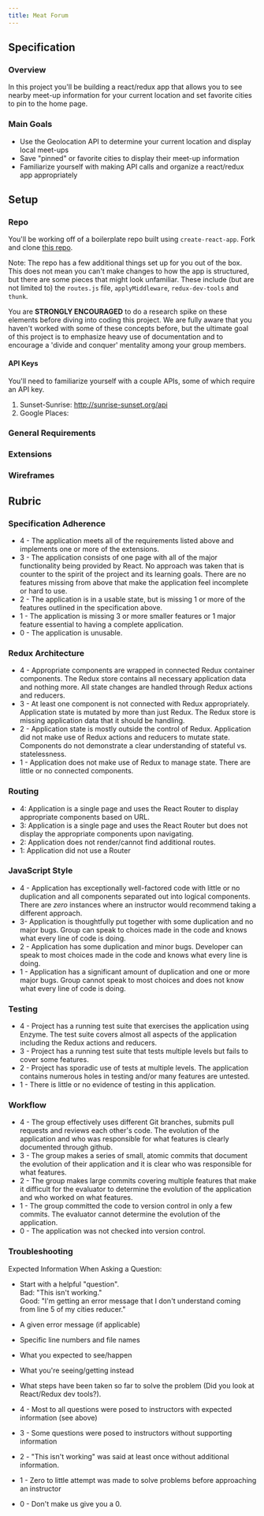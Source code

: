 ```yaml
---
title: Meat Forum
---
```


## Specification

### Overview

In this project you'll be building a react/redux app that allows you to see nearby meet-up information for your current location and set favorite cities to pin to the home page.

### Main Goals

- Use the Geolocation API to determine your current location and display local meet-ups
- Save "pinned" or favorite cities to display their meet-up information
- Familiarize yourself with making API calls and organize a react/redux app appropriately

## Setup

### Repo

You'll be working off of a boilerplate repo built using `create-react-app`. Fork and clone [this repo]().

Note: The repo has a few additional things set up for you out of the box. This does not mean you can't make changes to how the app is structured, but there are some pieces that might look unfamiliar. These include (but are not limited to) the `routes.js` file, `applyMiddleware`, `redux-dev-tools` and `thunk`.  

You are **STRONGLY ENCOURAGED** to do a research spike on these elements before diving into coding this project. We are fully aware that you haven't worked with some of these concepts before, but the ultimate goal of this project is to emphasize heavy use of documentation and to encourage a 'divide and conquer' mentality among your group members.  

#### API Keys

You'll need to familiarize yourself with a couple APIs, some of which require an API key. 
1. Sunset-Sunrise: http://sunrise-sunset.org/api
2. Google Places:

### General Requirements

### Extensions

### Wireframes


## Rubric

### Specification Adherence

* 4 - The application meets all of the requirements listed above and implements one or more of the extensions.
* 3 - The application consists of one page with all of the major functionality being provided by React. No approach was taken that is counter to the spirit of the project and its learning goals. There are no features missing from above that make the application feel incomplete or hard to use.
* 2 - The application is in a usable state, but is missing 1 or more of the features outlined in the specification above.
* 1 - The application is missing 3 or more smaller features or 1 major feature essential to having a complete application.
* 0 - The application is unusable.

### Redux Architecture

* 4 - Appropriate components are wrapped in connected Redux container components. The Redux store contains all necessary application data and nothing more. All state changes are handled through Redux actions and reducers.
* 3 - At least one component is not connected with Redux appropriately. Application state is mutated by more than just Redux. The Redux store is missing application data that it should be handling.
* 2 - Application state is mostly outside the control of Redux. Application did not make use of Redux actions and reducers to mutate state. Components do not demonstrate a clear understanding of stateful vs. statelessness.
* 1 - Application does not make use of Redux to manage state. There are little or no connected components.

### Routing

- 4: Application is a single page and uses the React Router to display appropriate components based on URL.
- 3:  Application is a single page and uses the React Router but does not display the appropriate components upon navigating.
- 2:  Application does not render/cannot find additional routes.
- 1:  Application did not use a Router

### JavaScript Style

* 4 - Application has exceptionally well-factored code with little or no duplication and all components separated out into logical components. There are _zero_ instances where an instructor would recommend taking a different approach.
* 3- Application is thoughtfully put together with some duplication and no major bugs. Group can speak to choices made in the code and knows what every line of code is doing.
* 2 - Application has some duplication and minor bugs. Developer can speak to most choices made in the code and knows what every line is doing.
* 1 - Application has a significant amount of duplication and one or more major bugs. Group cannot speak to most choices and does not know what every line of code is doing.

### Testing

* 4 - Project has a running test suite that exercises the application using Enzyme. The test suite covers almost all aspects of the application including the Redux actions and reducers.
* 3 - Project has a running test suite that tests multiple levels but fails to cover some features.
* 2 - Project has sporadic use of tests at multiple levels. The application contains numerous holes in testing and/or many features are untested.
* 1 - There is little or no evidence of testing in this application.

### Workflow

* 4 - The group effectively uses different Git branches, submits pull requests and reviews each other's code. The evolution of the application and who was responsible for what features is clearly documented through github.
* 3 - The group makes a series of small, atomic commits that document the evolution of their application and it is clear who was responsible for what features.
* 2 - The group makes large commits covering multiple features that make it difficult for the evaluator to determine the evolution of the application and who worked on what features.
* 1 - The group committed the code to version control in only a few commits. The evaluator cannot determine the evolution of the application.
* 0 - The application was not checked into version control.

### Troubleshooting

Expected Information When Asking a Question:  
* Start with a helpful "question".  
	  Bad: "This isn't working."  
	  Good: "I'm getting an error message that I don't understand coming from line 5 of my cities reducer."  
* A given error message (if applicable)
* Specific line numbers and file names
* What you expected to see/happen
* What you're seeing/getting instead
* What steps have been taken so far to solve the problem (Did you look at React/Redux dev tools?).

* 4 - Most to all questions were posed to instructors with expected information (see above)
* 3 - Some questions were posed to instructors without supporting information
* 2 - "This isn't working" was said at least once without additional information.
* 1 - Zero to little attempt was made to solve problems before approaching an instructor
* 0 - Don't make us give you a 0.
```
